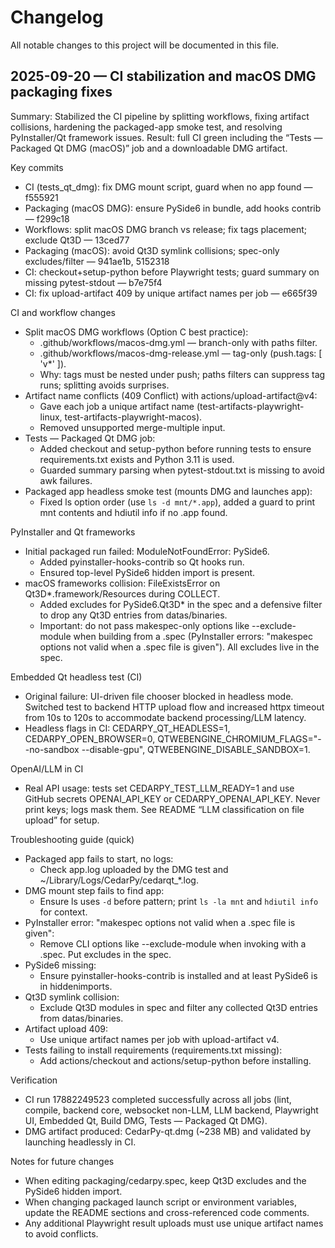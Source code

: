 # Changelog

All notable changes to this project will be documented in this file.

## 2025-09-20 — CI stabilization and macOS DMG packaging fixes

Summary: Stabilized the CI pipeline by splitting workflows, fixing artifact collisions, hardening the packaged-app smoke test, and resolving PyInstaller/Qt framework issues. Result: full CI green including the “Tests — Packaged Qt DMG (macOS)” job and a downloadable DMG artifact.

Key commits
- CI (tests_qt_dmg): fix DMG mount script, guard when no app found — f555921
- Packaging (macOS DMG): ensure PySide6 in bundle, add hooks contrib — f299c18
- Workflows: split macOS DMG branch vs release; fix tags placement; exclude Qt3D — 13ced77
- Packaging (macOS): avoid Qt3D symlink collisions; spec-only excludes/filter — 941ae1b, 5152318
- CI: checkout+setup-python before Playwright tests; guard summary on missing pytest-stdout — b7e75f4
- CI: fix upload-artifact 409 by unique artifact names per job — e665f39

CI and workflow changes
- Split macOS DMG workflows (Option C best practice):
  - .github/workflows/macos-dmg.yml — branch-only with paths filter.
  - .github/workflows/macos-dmg-release.yml — tag-only (push.tags: [ 'v*' ]).
  - Why: tags must be nested under push; paths filters can suppress tag runs; splitting avoids surprises.
- Artifact name conflicts (409 Conflict) with actions/upload-artifact@v4:
  - Gave each job a unique artifact name (test-artifacts-playwright-linux, test-artifacts-playwright-macos).
  - Removed unsupported merge-multiple input.
- Tests — Packaged Qt DMG job:
  - Added checkout and setup-python before running tests to ensure requirements.txt exists and Python 3.11 is used.
  - Guarded summary parsing when pytest-stdout.txt is missing to avoid awk failures.
- Packaged app headless smoke test (mounts DMG and launches app):
  - Fixed ls option order (use `ls -d mnt/*.app`), added a guard to print mnt contents and hdiutil info if no .app found.

PyInstaller and Qt frameworks
- Initial packaged run failed: ModuleNotFoundError: PySide6.
  - Added pyinstaller-hooks-contrib so Qt hooks run.
  - Ensured top-level PySide6 hidden import is present.
- macOS frameworks collision: FileExistsError on Qt3D*.framework/Resources during COLLECT.
  - Added excludes for PySide6.Qt3D* in the spec and a defensive filter to drop any Qt3D entries from datas/binaries.
  - Important: do not pass makespec-only options like --exclude-module when building from a .spec (PyInstaller errors: "makespec options not valid when a .spec file is given"). All excludes live in the spec.

Embedded Qt headless test (CI)
- Original failure: UI-driven file chooser blocked in headless mode. Switched test to backend HTTP upload flow and increased httpx timeout from 10s to 120s to accommodate backend processing/LLM latency.
- Headless flags in CI: CEDARPY_QT_HEADLESS=1, CEDARPY_OPEN_BROWSER=0, QTWEBENGINE_CHROMIUM_FLAGS="--no-sandbox --disable-gpu", QTWEBENGINE_DISABLE_SANDBOX=1.

OpenAI/LLM in CI
- Real API usage: tests set CEDARPY_TEST_LLM_READY=1 and use GitHub secrets OPENAI_API_KEY or CEDARPY_OPENAI_API_KEY. Never print keys; logs mask them. See README “LLM classification on file upload” for setup.

Troubleshooting guide (quick)
- Packaged app fails to start, no logs:
  - Check app.log uploaded by the DMG test and ~/Library/Logs/CedarPy/cedarqt_*.log.
- DMG mount step fails to find app:
  - Ensure ls uses `-d` before pattern; print `ls -la mnt` and `hdiutil info` for context.
- PyInstaller error: "makespec options not valid when a .spec file is given":
  - Remove CLI options like --exclude-module when invoking with a .spec. Put excludes in the spec.
- PySide6 missing:
  - Ensure pyinstaller-hooks-contrib is installed and at least PySide6 is in hiddenimports.
- Qt3D symlink collision:
  - Exclude Qt3D modules in spec and filter any collected Qt3D entries from datas/binaries.
- Artifact upload 409:
  - Use unique artifact names per job with upload-artifact v4.
- Tests failing to install requirements (requirements.txt missing):
  - Add actions/checkout and actions/setup-python before installing.

Verification
- CI run 17882249523 completed successfully across all jobs (lint, compile, backend core, websocket non-LLM, LLM backend, Playwright UI, Embedded Qt, Build DMG, Tests — Packaged Qt DMG).
- DMG artifact produced: CedarPy-qt.dmg (~238 MB) and validated by launching headlessly in CI.

Notes for future changes
- When editing packaging/cedarpy.spec, keep Qt3D excludes and the PySide6 hidden import.
- When changing packaged launch script or environment variables, update the README sections and cross-referenced code comments.
- Any additional Playwright result uploads must use unique artifact names to avoid conflicts.
